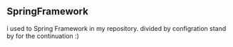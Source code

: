 ## SpringFramework 
i used to Spring Framework in my repository.
divided by configration 
stand by for the continuation :)
